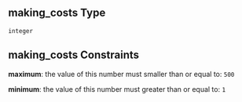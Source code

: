 ## making_costs Type

`integer`

## making_costs Constraints

**maximum**: the value of this number must smaller than or equal to: `500`

**minimum**: the value of this number must greater than or equal to: `1`
